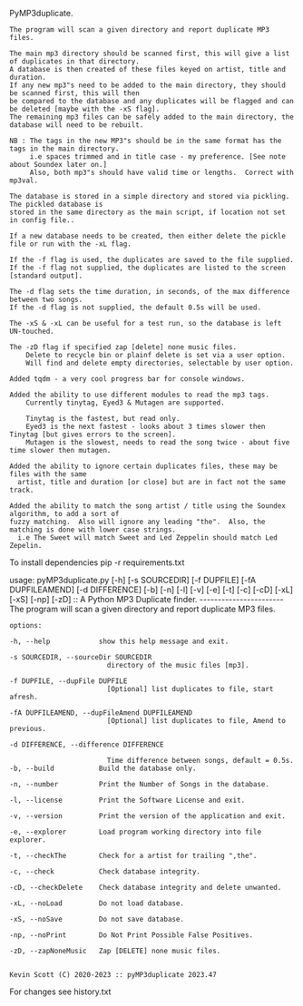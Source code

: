  PyMP3duplicate.

    The program will scan a given directory and report duplicate MP3 files.
    
    The main mp3 directory should be scanned first, this will give a list of duplicates in that directory.
    A database is then created of these files keyed on artist, title and duration.
    If any new mp3"s need to be added to the main directory, they should be scanned first, this will then
    be compared to the database and any duplicates will be flagged and can be deleted [maybe with the -xS flag].
    The remaining mp3 files can be safely added to the main directory, the database will need to be rebuilt.
    
    NB : The tags in the new MP3"s should be in the same format has the tags in the main directory.
         i.e spaces trimmed and in title case - my preference. [See note about Soundex later on.]
         Also, both mp3"s should have valid time or lengths.  Correct with mp3val.
    
    The database is stored in a simple directory and stored via pickling.  The pickled database is
    stored in the same directory as the main script, if location not set in config file..
    
    If a new database needs to be created, then either delete the pickle file or run with the -xL flag.
    
    If the -f flag is used, the duplicates are saved to the file supplied.
    If the -f flag not supplied, the duplicates are listed to the screen [standard output].
    
    The -d flag sets the time duration, in seconds, of the max difference between two songs.
    If the -d flag is not supplied, the default 0.5s will be used.
    
    The -xS & -xL can be useful for a test run, so the database is left UN-touched.
    
    The -zD flag if specified zap [delete] none music files.
        Delete to recycle bin or plainf delete is set via a user option.
        Will find and delete empty directories, selectable by user option.
    
    Added tqdm - a very cool progress bar for console windows.
    
    Added the ability to use different modules to read the mp3 tags.
        Currently tinytag, Eyed3 & Mutagen are supported.
    
        Tinytag is the fastest, but read only.
        Eyed3 is the next fastest - looks about 3 times slower then Tinytag [but gives errors to the screen].
        Mutagen is the slowest, needs to read the song twice - about five time slower then mutagen.
    
    Added the ability to ignore certain duplicates files, these may be files with the same
      artist, title and duration [or close] but are in fact not the same track.
    
    Added the ability to match the song artist / title using the Soundex algorithm, to add a sort of
    fuzzy matching.  Also will ignore any leading "the".  Also, the matching is done with lower case strings.
      i.e The Sweet will match Sweet and Led Zeppelin should match Led Zepelin.

To install dependencies pip -r requirements.txt

usage: pyMP3duplicate.py [-h] [-s SOURCEDIR] [-f DUPFILE] [-fA DUPFILEAMEND] [-d DIFFERENCE] [-b] [-n] [-l] [-v] [-e] [-t] [-c] [-cD] [-xL] [-xS] [-np] [-zD]
::
    A Python MP3 Duplicate finder.
    -----------------------
    The program will scan a given directory and report duplicate MP3 files.

    options:
    
    -h, --help            show this help message and exit.
    
    -s SOURCEDIR, --sourceDir SOURCEDIR
                            directory of the music files [mp3].
    
    -f DUPFILE, --dupFile DUPFILE
                            [Optional] list duplicates to file, start afresh.
    
    -fA DUPFILEAMEND, --dupFileAmend DUPFILEAMEND
                            [Optional] list duplicates to file, Amend to previous.
    
    -d DIFFERENCE, --difference DIFFERENCE
    
                            Time difference between songs, default = 0.5s.
    -b, --build           Build the database only.
    
    -n, --number          Print the Number of Songs in the database.
    
    -l, --license         Print the Software License and exit.
    
    -v, --version         Print the version of the application and exit.
    
    -e, --explorer        Load program working directory into file explorer.
    
    -t, --checkThe        Check for a artist for trailing ",the".
    
    -c, --check           Check database integrity.
    
    -cD, --checkDelete    Check database integrity and delete unwanted.
    
    -xL, --noLoad         Do not load database.
    
    -xS, --noSave         Do not save database.
    
    -np, --noPrint        Do Not Print Possible False Positives.
    
    -zD, --zapNoneMusic   Zap [DELETE] none music files.
    
    
    Kevin Scott (C) 2020-2023 :: pyMP3duplicate 2023.47

For changes see history.txt
